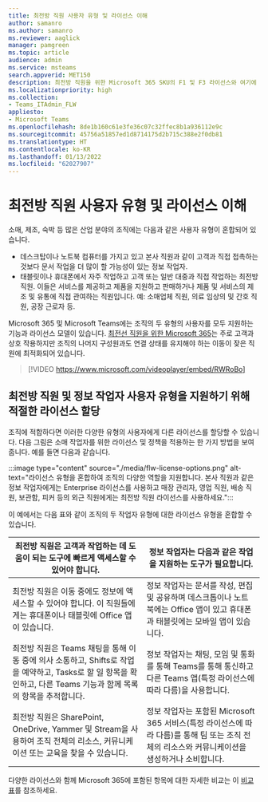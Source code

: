 ```yaml
---
title: 최전방 직원 사용자 유형 및 라이선스 이해
author: samanro
ms.author: samanro
ms.reviewer: aaglick
manager: pamgreen
ms.topic: article
audience: admin
ms.service: msteams
search.appverid: MET150
description: 최전방 직원을 위한 Microsoft 365 SKU의 F1 및 F3 라이선스와 여기에 포함된 내용에 대해 알아보세요.
ms.localizationpriority: high
ms.collection:
- Teams_ITAdmin_FLW
appliesto:
- Microsoft Teams
ms.openlocfilehash: 8de1b160c61e3fe36c07c32ffec8b1a936112e9c
ms.sourcegitcommit: 45756a51857ed1d8714175d2b715c388e2f0db81
ms.translationtype: HT
ms.contentlocale: ko-KR
ms.lasthandoff: 01/13/2022
ms.locfileid: "62027907"
---
```

# <a name="understand-frontline-worker-user-types-and-licensing"></a>최전방 직원 사용자 유형 및 라이선스 이해

소매, 제조, 숙박 등 많은 산업 분야의 조직에는 다음과 같은 사용자 유형이 혼합되어 있습니다.

- 데스크탑이나 노트북 컴퓨터를 가지고 있고 본사 직원과 같이 고객과 직접 접촉하는 것보다 문서 작업을 더 많이 할 가능성이 있는 정보 작업자.
- 태블릿이나 휴대폰에서 자주 작업하고 고객 또는 일반 대중과 직접 작업하는 최전방 직원. 이들은 서비스를 제공하고 제품을 지원하고 판매하거나 제품 및 서비스의 제조 및 유통에 직접 관여하는 직원입니다. 예: 소매업체 직원, 의료 임상의 및 간호 직원, 공장 근로자 등.

Microsoft 365 및 Microsoft Teams에는 조직의 두 유형의 사용자를 모두 지원하는 기능과 라이선스 모델이 있습니다. [최전선 직원을 위한 Microsoft 365](https://www.microsoft.com/microsoft-365/enterprise/frontline)는 주로 고객과 상호 작용하지만 조직의 나머지 구성원과도 연결 상태를 유지해야 하는 이동이 잦은 직원에 최적화되어 있습니다.

> [!VIDEO https://www.microsoft.com/videoplayer/embed/RWRoBo]

## <a name="assign-appropriate-licenses-to-support-frontline-worker-and-information-worker-user-types"></a>최전방 직원 및 정보 작업자 사용자 유형을 지원하기 위해 적절한 라이선스 할당

조직에 적합하다면 이러한 다양한 유형의 사용자에게 다른 라이선스를 할당할 수 있습니다. 다음 그림은 소매 작업자를 위한 라이선스 및 정책을 적용하는 한 가지 방법을 보여줍니다. 예를 들면 다음과 같습니다.

:::image type="content" source="./media/flw-license-options.png" alt-text="라이선스 유형을 혼합하여 조직의 다양한 역할을 지원합니다. 본사 직원과 같은 정보 작업자에게는 Enterprise 라이선스를 사용하고 매장 관리자, 영업 직원, 배송 직원, 보관함, 피커 등의 외근 직원에게는 최전방 직원 라이선스를 사용하세요.":::

이 예에서는 다음 표와 같이 조직의 두 작업자 유형에 대한 라이선스 유형을 혼합할 수 있습니다.

| 최전방 직원은 고객과 작업하는 데 도움이 되는 도구에 빠르게 액세스할 수 있어야 합니다. | 정보 작업자는 다음과 같은 작업을 지원하는 도구가 필요합니다. |
| ----- | ----- |
| 최전방 직원은 이동 중에도 정보에 액세스할 수 있어야 합니다. 이 직원들에게는 휴대폰이나 태블릿에 Office 앱이 있습니다. | 정보 작업자는 문서를 작성, 편집 및 공유하며 데스크톱이나 노트북에는 Office 앱이 있고 휴대폰과 태블릿에는 모바일 앱이 있습니다. |
| 최전방 직원은 Teams 채팅을 통해 이동 중에 의사 소통하고, Shifts로 작업을 예약하고, Tasks로 할 일 항목을 확인하고, 다른 Teams 기능과 함께 목록의 항목을 추적합니다.  | 정보 작업자는 채팅, 모임 및 통화를 통해 Teams를 통해 통신하고 다른 Teams 앱(특정 라이선스에 따라 다름)을 사용합니다. |
| 최전방 직원은 SharePoint, OneDrive, Yammer 및 Stream을 사용하여 조직 전체의 리소스, 커뮤니케이션 또는 교육을 찾을 수 있습니다. | 정보 작업자는 포함된 Microsoft 365 서비스(특정 라이선스에 따라 다름)를 통해 팀 또는 조직 전체의 리소스와 커뮤니케이션을 생성하거나 소비합니다. |

다양한 라이선스와 함께 Microsoft 365에 포함된 항목에 대한 자세한 비교는 이 [비교 표](https://go.microsoft.com/fwlink/?linkid=2139145)를 참조하세요.
